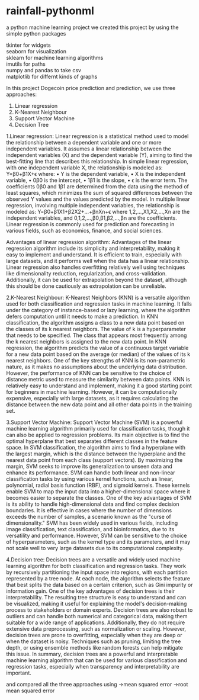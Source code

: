 # rainfall-pythonml

a python machine learning  project
we created this project by using the simple python packages

tkinter for widgets <br>
seaborn for visualization <br>
sklearn for machine learning algorithms <br>
imutils for paths <br>
numpy and pandas to take csv <br>
matplotlib for differnt kinds of graphs <br>



In this project Dogecoin price prediction and prediction, we use three approaches:
 1. Linear regression 
 2. K-Nearest Neighbour
 3. Support Vector Machine 
 4. Decision Tree

1.Linear regression:
  Linear regression is a statistical method used to model the relationship between a dependent variable and one or more independent variables. It assumes a linear relationship between the independent variables (X) and the dependent variable (Y), aiming to find the best-fitting line that describes this relationship.
In simple linear regression, with one independent variable X, the relationship is modeled as:
Y=β0+β1X+ϵ
where:
•	Y is the dependent variable,
•	X is the independent variable,
•	0β0 is the intercept,
•	1β1 is the slope,
•	ϵ is the error term.
The coefficients 0β0 and 1β1 are determined from the data using the method of least squares, which minimizes the sum of squared differences between the observed Y values and the values predicted by the model.
In multiple linear regression, involving multiple independent variables, the relationship is modeled as:
Y=β0+β1X1+β2X2+...+βnXn+ϵ
where 1,2,...,X1,X2,...,Xn are the independent variables, and 0,1,2,...,β0,β1,β2,...,βn are the coefficients.
Linear regression is commonly used for prediction and forecasting in various fields, such as economics, finance, and social sciences.




Advantages of linear regression algorithm: 
Advantages of the linear regression algorithm include its simplicity and interpretability, making it easy to implement and understand. It is efficient to train, especially with large datasets, and it performs well when the data has a linear relationship. Linear regression also handles overfitting relatively well using techniques like dimensionality reduction, regularization, and cross-validation. Additionally, it can be used for extrapolation beyond the dataset, although this should be done cautiously as extrapolation can be unreliable.

2.K-Nearest Neighbour:
K-Nearest Neighbors (KNN) is a versatile algorithm used for both classification and regression tasks in machine learning. It falls under the category of instance-based or lazy learning, where the algorithm defers computation until it needs to make a prediction.
In KNN classification, the algorithm assigns a class to a new data point based on the classes of its k nearest neighbors. The value of k is a hyperparameter that needs to be specified. The class that appears most frequently among the k nearest neighbors is assigned to the new data point.
In KNN regression, the algorithm predicts the value of a continuous target variable for a new data point based on the average (or median) of the values of its k nearest neighbors.
One of the key strengths of KNN is its non-parametric nature, as it makes no assumptions about the underlying data distribution. However, the performance of KNN can be sensitive to the choice of distance metric used to measure the similarity between data points.
KNN is relatively easy to understand and implement, making it a good starting point for beginners in machine learning. However, it can be computationally expensive, especially with large datasets, as it requires calculating the distance between the new data point and all other data points in the training set.

3.Support Vector Machine:
Support Vector Machine (SVM) is a powerful machine learning algorithm primarily used for classification tasks, though it can also be applied to regression problems. Its main objective is to find the optimal hyperplane that best separates different classes in the feature space.
In SVM classification, the algorithm aims to find a hyperplane with the largest margin, which is the distance between the hyperplane and the nearest data point from each class (support vectors). By maximizing the margin, SVM seeks to improve its generalization to unseen data and enhance its performance.
SVM can handle both linear and non-linear classification tasks by using various kernel functions, such as linear, polynomial, radial basis function (RBF), and sigmoid kernels. These kernels enable SVM to map the input data into a higher-dimensional space where it becomes easier to separate the classes.
One of the key advantages of SVM is its ability to handle high-dimensional data and find complex decision boundaries. It is effective in cases where the number of dimensions exceeds the number of samples, a scenario known as the "curse of dimensionality."
SVM has been widely used in various fields, including image classification, text classification, and bioinformatics, due to its versatility and performance. However, SVM can be sensitive to the choice of hyperparameters, such as the kernel type and its parameters, and it may not scale well to very large datasets due to its computational complexity.

4.Decision tree:
Decision trees are a versatile and widely used machine learning algorithm for both classification and regression tasks. They work by recursively partitioning the input space into regions, with each partition represented by a tree node. At each node, the algorithm selects the feature that best splits the data based on a certain criterion, such as Gini impurity or information gain.
One of the key advantages of decision trees is their interpretability. The resulting tree structure is easy to understand and can be visualized, making it useful for explaining the model's decision-making process to stakeholders or domain experts.
Decision trees are also robust to outliers and can handle both numerical and categorical data, making them suitable for a wide range of applications. Additionally, they do not require extensive data preprocessing, such as normalization or scaling.
However, decision trees are prone to overfitting, especially when they are deep or when the dataset is noisy. Techniques such as pruning, limiting the tree depth, or using ensemble methods like random forests can help mitigate this issue.
In summary, decision trees are a powerful and interpretable machine learning algorithm that can be used for various classification and regression tasks, especially when transparency and interpretability are important.

and compared all the three approaches using 
->mean squared error
->root mean squared error
